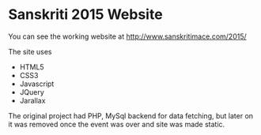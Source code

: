# Sanskriti 2015 Website

You can see the working website at http://www.sanskritimace.com/2015/

The site uses
- HTML5
- CSS3
- Javascript
- JQuery
- Jarallax

The original project had PHP, MySql backend for data fetching, but later on it was removed once the event was over and site was made static.
